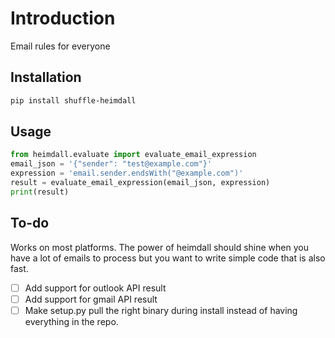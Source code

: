 # Introduction

Email rules for everyone

## Installation

```bash
pip install shuffle-heimdall
```


## Usage

```python
from heimdall.evaluate import evaluate_email_expression
email_json = '{"sender": "test@example.com"}'
expression = 'email.sender.endsWith("@example.com")'
result = evaluate_email_expression(email_json, expression)
print(result)
```

## To-do

Works on most platforms. The power of heimdall should shine when you have a lot of emails to process but you want to write simple code that is also fast.

- [ ] Add support for outlook API result
- [ ] Add support for gmail API result
- [ ] Make setup.py pull the right binary during install instead of having everything in the repo.
